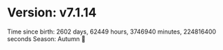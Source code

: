 # Version: v7.1.14
Time since birth: 2602 days, 62449 hours, 3746940 minutes, 224816400 seconds
Season: Autumn 🍁
